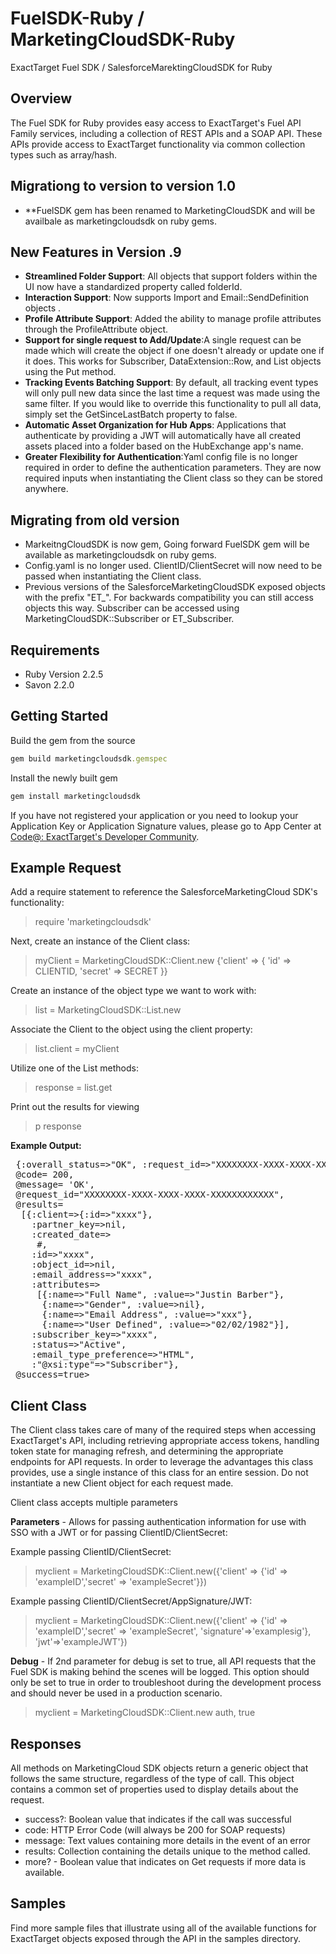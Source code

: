 FuelSDK-Ruby / MarketingCloudSDK-Ruby
=====================================

ExactTarget Fuel SDK / SalesforceMarektingCloudSDK for Ruby

## Overview ##
The Fuel SDK for Ruby provides easy access to ExactTarget's Fuel API Family services, including a collection of REST APIs and a SOAP API. These APIs provide access to ExactTarget functionality via common collection types such as array/hash.

## Migrationg to version to version 1.0 ##
- **FuelSDK gem has been renamed to MarketingCloudSDK and will be availbale as marketingcloudsdk on ruby gems.
  
## New Features in Version .9 ##
- **Streamlined Folder Support**: All objects that support folders within the UI now have a standardized property called folderId.
- **Interaction Support**: Now supports Import and Email::SendDefinition objects .
- **Profile Attribute Support**: Added the ability to manage profile attributes through the ProfileAttribute object.
- **Support for single request to Add/Update**:A single request can be made which will create the object if one doesn't already or update one if it does.  This works for Subscriber, DataExtension::Row, and List objects using the Put method.
- **Tracking Events Batching Support**: By default, all tracking event types will only pull new data since the last time a request was made using the same filter.  If you would like to override this functionality to pull all data, simply set the GetSinceLastBatch property to false.
- **Automatic Asset Organization for Hub Apps**: Applications that authenticate by providing a JWT will automatically have all created assets placed into a folder based on the HubExchange app's name. 
- **Greater Flexibility for Authentication**:Yaml config file is no longer required in order to define the authentication parameters.  They are now required inputs when instantiating the Client class so they can be stored anywhere.
 
## Migrating from old version ##
- MarkeitngCloudSDK is now gem, Going forward FuelSDK gem will be available as marketingcloudsdk on ruby gems.
- Config.yaml is no longer used.  ClientID/ClientSecret will now need to be passed when instantiating the Client class.
- Previous versions of the SalesforceMarketingCloudSDK  exposed objects with the prefix "ET_". For backwards compatibility you can still access objects this way.
Subscriber can be accessed using MarketingCloudSDK::Subscriber or ET_Subscriber.  

## Requirements ##
- Ruby Version 2.2.5
- Savon 2.2.0 

## Getting Started ##
Build the gem from the source

```ruby
gem build marketingcloudsdk.gemspec
```

Install the newly built gem

```ruby
gem install marketingcloudsdk
```

If you have not registered your application or you need to lookup your Application Key or Application Signature values, please go to App Center at [Code@: ExactTarget's Developer Community](http://code.exacttarget.com/appcenter "Code@ App Center").


## Example Request ##

Add a require statement to reference the SalesforceMarketingCloud SDK's functionality:
> require 'marketingcloudsdk'

Next, create an instance of the Client class:
> myClient = MarketingCloudSDK::Client.new {'client' => { 'id' => CLIENTID, 'secret' => SECRET }}

Create an instance of the object type we want to work with:
> list = MarketingCloudSDK::List.new

Associate the Client to the object using the client property:
> list.client = myClient

Utilize one of the List methods:
> response = list.get

Print out the results for viewing
> p response

**Example Output:**

<pre>
<MarketingCloudSDK::SoapResponse:0x007fb86abcf190
 @body= {:retrieve_response_msg=> {:overall_status=>"OK", :request_id=>"XXXXXXXX-XXXX-XXXX-XXXX-XXXXXXXXXXXX", :results=>..}
 @code= 200,
 @message= 'OK',
 @request_id="XXXXXXXX-XXXX-XXXX-XXXX-XXXXXXXXXXXX",
 @results=
  [{:client=>{:id=>"xxxx"},
    :partner_key=>nil,
    :created_date=>
     #<DateTime: 2013-05-30T23:02:00+00:00 ((2456443j,82920s,0n),+0s,2299161j)>,
    :id=>"xxxx",
    :object_id=>nil,
    :email_address=>"xxxx",
    :attributes=>
     [{:name=>"Full Name", :value=>"Justin Barber"},
      {:name=>"Gender", :value=>nil},
      {:name=>"Email Address", :value=>"xxx"},
      {:name=>"User Defined", :value=>"02/02/1982"}],
    :subscriber_key=>"xxxx",
    :status=>"Active",
    :email_type_preference=>"HTML",
    :"@xsi:type"=>"Subscriber"},
 @success=true>
</pre>

## Client Class ##

The Client class takes care of many of the required steps when accessing ExactTarget's API, including retrieving appropriate access tokens, handling token state for managing refresh, and determining the appropriate endpoints for API requests.  In order to leverage the advantages this class provides, use a single instance of this class for an entire session.  Do not instantiate a new Client object for each request made.

Client class accepts multiple parameters

**Parameters** - Allows for passing authentication information for use with SSO with a JWT or for passing ClientID/ClientSecret:

Example passing ClientID/ClientSecret: 
> myclient = MarketingCloudSDK::Client.new({'client' => {'id' => 'exampleID','secret' => 'exampleSecret'}})

Example passing ClientID/ClientSecret/AppSignature/JWT: 
> myclient = MarketingCloudSDK::Client.new({'client' => {'id' => 'exampleID','secret' => 'exampleSecret', 'signature'=>'examplesig'}, 'jwt'=>'exampleJWT'})

**Debug** - If 2nd parameter for debug is set to true, all API requests that the Fuel SDK is making behind the scenes will be logged.  This option should only be set to true in order to troubleshoot during the development process and should never be used in a production scenario.
> myclient = MarketingCloudSDK::Client.new auth, true <br> 


## Responses ##
All methods on MarketingCloud SDK objects return a generic object that follows the same structure, regardless of the type of call.  This object contains a common set of properties used to display details about the request.

- success?: Boolean value that indicates if the call was successful
- code: HTTP Error Code (will always be 200 for SOAP requests)
- message: Text values containing more details in the event of an error
- results: Collection containing the details unique to the method called.
 - more? - Boolean value that indicates on Get requests if more data is available.


## Samples ##
Find more sample files that illustrate using all of the available functions for ExactTarget objects exposed through the API in the samples directory.






